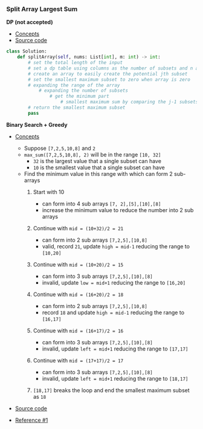 ### Split Array Largest Sum
**DP (not accepted)**
- [Concepts](images/dp.png)
- [Source code](source/dp.py)
```python
class Solution:
    def splitArray(self, nums: List[int], m: int) -> int:
        # set the total length of the input
        # set a dp table using columns as the number of subsets and n as the inputs in the array
        # create an array to easily create the potential jth subset
        # set the smallest maximum subset to zero when array is zero
        # expanding the range of the array
            # expanding the number of subsets
                # get the minimum part
                    # smallest maximum sum by comparing the j-1 subsets with potential jth subsets
        # return the smallest maximum subset
        pass
```

**Binary Search + Greedy**
- [Concepts](images/)
    - Suppose `[7,2,5,10,8]` and `2`
    - `max_sum([7,2,5,10,8], 2)` will be in the range `[10, 32]` 
        - `32` is the largest value that a single subset can have
        - `10` is the smallest value that a single subset can have  
    - Find the minimum value in this range with which can form 2 sub-arrays
        1. Start with 10
            - can form into 4 sub arrays `[7, 2],[5],[10],[8]`
            - increase the minimum value to reduce the number into 2 sub arrays
        1. Continue with `mid = (10+32)/2 = 21`
            - can form into 2 sub arrays `[7,2,5],[10,8]` 
            - valid, record `21`, update `high = mid-1` reducing the range to `[10,20]`
            
        1. Continue with `mid = (10+20)/2 = 15`
            - can form into 3 sub arrays `[7,2,5],[10],[8]` 
            - invalid, update `low = mid+1` reducing the range to `[16,20]`            
            
        1. Continue with `mid = (16+20)/2 = 18` 
            - can form into 2 sub arrays `[7,2,5],[10,8]`  
            - record `18` and update `high = mid-1` reducing the range to `[16,17]`
          
        1. Continue with `mid = (16+17)/2 = 16` 
            - can form into 3 sub arrays `[7,2,5],[10],[8]`  
            - invalid, update `left = mid+1` reducing the range to `[17,17]`          
          
        1. Continue with `mid = (17+17)/2 = 17` 
            - can form into 3 sub arrays `[7,2,5],[10],[8]`  
            - invalid, update `left = mid+1` reducing the range to `[18,17]`
         
        1. `[18,17]` breaks the loop and end the smallest maximum subset as `18` 
         
- [Source code](source/)
- [Reference #1]()